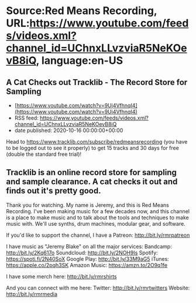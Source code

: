 # Source:Red Means Recording, URL:https://www.youtube.com/feeds/videos.xml?channel_id=UChnxLLvzviaR5NeKOevB8iQ, language:en-US

## A Cat Checks out Tracklib - The Record Store for Sampling
 - [https://www.youtube.com/watch?v=9Uj4VfhnqI4](https://www.youtube.com/watch?v=9Uj4VfhnqI4)
 - RSS feed: https://www.youtube.com/feeds/videos.xml?channel_id=UChnxLLvzviaR5NeKOevB8iQ
 - date published: 2020-10-16 00:00:00+00:00

Head to https://www.tracklib.com/subscribe/redmeansrecording (you have to be logged out to see it properly) to get 15 tracks and 30 days for free (double the standard free trial)!

Tracklib is an online record store for sampling and sample clearance. A cat checks it out and finds out it's pretty good.
------------------------------------
Thank you for watching. My name is Jeremy, and this is Red Means Recording. I've been making music for a few decades now, and this channel is a place to make music and to talk about the tools and techniques to make music with. We'll use synths, drum machines, modular gear, and software. 

If you'd like to support the channel, I have a Patreon:  http://bit.ly/rmrpatreon

I have music as "Jeremy Blake" on all the major services: 
Bandcamp: http://bit.ly/2Kq617o
Soundcloud: http://bit.ly/2NOH9Is
Spotify: https://spoti.fi/2N40SoX
Google Play: http://bit.ly/33M9aG5
iTunes: https://apple.co/2pqh3SK
Amazon Music: https://amzn.to/2O9q1fe

I have some merch here: http://bit.ly/rmrshirts

And you can connect with me here: 
Twitter: http://bit.ly/rmrtwitters
Website: http://bit.ly/rmrmedia

